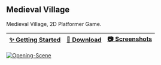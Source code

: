 Medieval Village
----------------
<p>Medieval Village, 2D Platformer Game.<p>
<markdown-accessiblity-table data-catalyst=""><table>
<thead>
<tr>
<th><a href="#getting-started">✨ Getting Started</a></th>
<th><a href="#download">🚀 Download</a></th>
<th><a href="#screenshots">📷 Screenshots</a></th>
</tr>
</thead>
</table></markdown-accessiblity-table>
<a href="[https://ibb.co/chbpfwV7](https://camo.githubusercontent.com/f863a92b6828ab18dc31f84c23069cca49934ba36c0267736ccc18a4bf2c3515/68747470733a2f2f692e6962622e636f2f5254684d724e64562f4f70656e696e672d5363656e652e706e67)"><img src="https://i.ibb.co/RThMrNdV/Opening-Scene.png" alt="Opening-Scene" border="0"></a>
